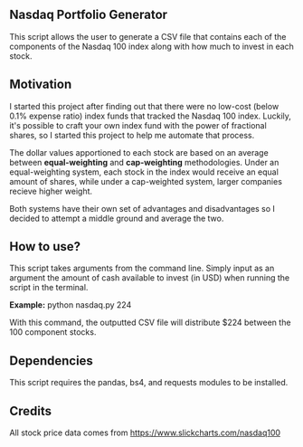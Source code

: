 ## Nasdaq Portfolio Generator

This script allows the user to generate a CSV file that contains each of the components
of the Nasdaq 100 index along with how much to invest in each stock.

## Motivation
I started this project after finding out that there were no low-cost (below 0.1% expense ratio) index funds that tracked the Nasdaq 100 index. Luckily, it's possible to craft your own index fund with the power of fractional shares, so I started this project to help me automate that process.

The dollar values apportioned to each stock are based on an average between **equal-weighting** and **cap-weighting** methodologies. Under an equal-weighting system, each stock in the index would receive an equal amount of shares, while under a cap-weighted system, larger companies recieve higher weight. 

Both systems have their own set of advantages and disadvantages so I decided to attempt a middle ground and average the two. 

## How to use?
This script takes arguments from the command line. Simply input as an argument the amount of cash available to invest (in USD) when running the script in the terminal. 

**Example:**
python nasdaq.py 224

With this command, the outputted CSV file will distribute $224 between the 100 component stocks.

## Dependencies
This script requires the pandas, bs4, and requests modules to be installed.


## Credits

All stock price data comes from https://www.slickcharts.com/nasdaq100

